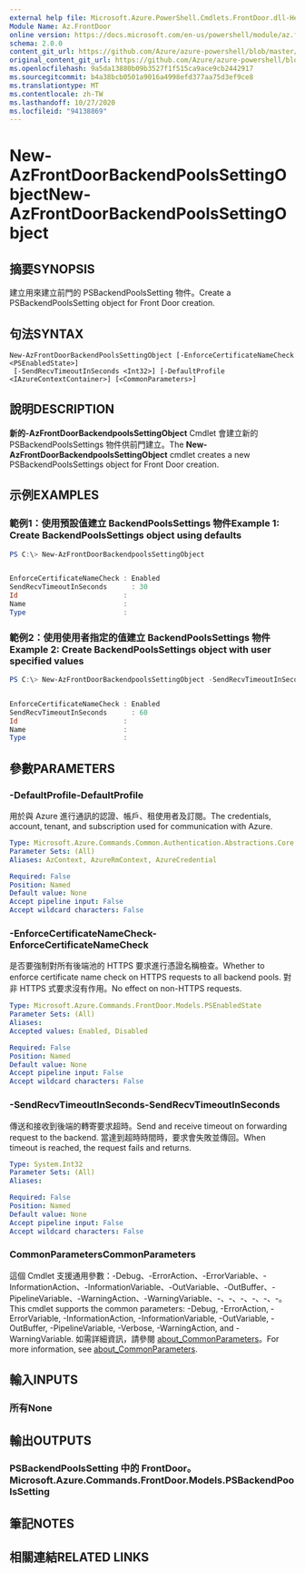 ```yaml
---
external help file: Microsoft.Azure.PowerShell.Cmdlets.FrontDoor.dll-Help.xml
Module Name: Az.FrontDoor
online version: https://docs.microsoft.com/en-us/powershell/module/az.frontdoor/new-azfrontdoorbackendpoolssettingobject
schema: 2.0.0
content_git_url: https://github.com/Azure/azure-powershell/blob/master/src/FrontDoor/FrontDoor/help/New-AzFrontDoorBackendPoolsSettingObject.md
original_content_git_url: https://github.com/Azure/azure-powershell/blob/master/src/FrontDoor/FrontDoor/help/New-AzFrontDoorBackendPoolsSettingObject.md
ms.openlocfilehash: 9a5da13880b09b3527f1f515ca9ace9cb2442917
ms.sourcegitcommit: b4a38bcb0501a9016a4998efd377aa75d3ef9ce8
ms.translationtype: MT
ms.contentlocale: zh-TW
ms.lasthandoff: 10/27/2020
ms.locfileid: "94138869"
---
```

# <span data-ttu-id="ec79d-101">New-AzFrontDoorBackendPoolsSettingObject</span><span class="sxs-lookup"><span data-stu-id="ec79d-101">New-AzFrontDoorBackendPoolsSettingObject</span></span>

## <span data-ttu-id="ec79d-102">摘要</span><span class="sxs-lookup"><span data-stu-id="ec79d-102">SYNOPSIS</span></span>
<span data-ttu-id="ec79d-103">建立用來建立前門的 PSBackendPoolsSetting 物件。</span><span class="sxs-lookup"><span data-stu-id="ec79d-103">Create a PSBackendPoolsSetting object for Front Door creation.</span></span>

## <span data-ttu-id="ec79d-104">句法</span><span class="sxs-lookup"><span data-stu-id="ec79d-104">SYNTAX</span></span>

```
New-AzFrontDoorBackendPoolsSettingObject [-EnforceCertificateNameCheck <PSEnabledState>]
 [-SendRecvTimeoutInSeconds <Int32>] [-DefaultProfile <IAzureContextContainer>] [<CommonParameters>]
```

## <span data-ttu-id="ec79d-105">說明</span><span class="sxs-lookup"><span data-stu-id="ec79d-105">DESCRIPTION</span></span>
<span data-ttu-id="ec79d-106">**新的-AzFrontDoorBackendpoolsSettingObject** Cmdlet 會建立新的 PSBackendPoolsSettings 物件供前門建立。</span><span class="sxs-lookup"><span data-stu-id="ec79d-106">The **New-AzFrontDoorBackendpoolsSettingObject** cmdlet creates a new PSBackendPoolsSettings object for Front Door creation.</span></span>

## <span data-ttu-id="ec79d-107">示例</span><span class="sxs-lookup"><span data-stu-id="ec79d-107">EXAMPLES</span></span>

### <span data-ttu-id="ec79d-108">範例1：使用預設值建立 BackendPoolsSettings 物件</span><span class="sxs-lookup"><span data-stu-id="ec79d-108">Example 1: Create BackendPoolsSettings object using defaults</span></span>
```powershell
PS C:\> New-AzFrontDoorBackendpoolsSettingObject


EnforceCertificateNameCheck : Enabled
SendRecvTimeoutInSeconds      : 30
Id                          :
Name                        :
Type                        :
```

### <span data-ttu-id="ec79d-109">範例2：使用使用者指定的值建立 BackendPoolsSettings 物件</span><span class="sxs-lookup"><span data-stu-id="ec79d-109">Example 2: Create BackendPoolsSettings object with user specified values</span></span>
```powershell
PS C:\> New-AzFrontDoorBackendpoolsSettingObject -SendRecvTimeoutInSeconds 60 -EnforceCertificateNameCheck Enabled


EnforceCertificateNameCheck : Enabled
SendRecvTimeoutInSeconds      : 60
Id                          :
Name                        :
Type                        :
```

## <span data-ttu-id="ec79d-110">參數</span><span class="sxs-lookup"><span data-stu-id="ec79d-110">PARAMETERS</span></span>

### <span data-ttu-id="ec79d-111">-DefaultProfile</span><span class="sxs-lookup"><span data-stu-id="ec79d-111">-DefaultProfile</span></span>
<span data-ttu-id="ec79d-112">用於與 Azure 進行通訊的認證、帳戶、租使用者及訂閱。</span><span class="sxs-lookup"><span data-stu-id="ec79d-112">The credentials, account, tenant, and subscription used for communication with Azure.</span></span>

```yaml
Type: Microsoft.Azure.Commands.Common.Authentication.Abstractions.Core.IAzureContextContainer
Parameter Sets: (All)
Aliases: AzContext, AzureRmContext, AzureCredential

Required: False
Position: Named
Default value: None
Accept pipeline input: False
Accept wildcard characters: False
```

### <span data-ttu-id="ec79d-113">-EnforceCertificateNameCheck</span><span class="sxs-lookup"><span data-stu-id="ec79d-113">-EnforceCertificateNameCheck</span></span>
<span data-ttu-id="ec79d-114">是否要強制對所有後端池的 HTTPS 要求進行憑證名稱檢查。</span><span class="sxs-lookup"><span data-stu-id="ec79d-114">Whether to enforce certificate name check on HTTPS requests to all backend pools.</span></span>
<span data-ttu-id="ec79d-115">對非 HTTPS 式要求沒有作用。</span><span class="sxs-lookup"><span data-stu-id="ec79d-115">No effect on non-HTTPS requests.</span></span>

```yaml
Type: Microsoft.Azure.Commands.FrontDoor.Models.PSEnabledState
Parameter Sets: (All)
Aliases:
Accepted values: Enabled, Disabled

Required: False
Position: Named
Default value: None
Accept pipeline input: False
Accept wildcard characters: False
```

### <span data-ttu-id="ec79d-116">-SendRecvTimeoutInSeconds</span><span class="sxs-lookup"><span data-stu-id="ec79d-116">-SendRecvTimeoutInSeconds</span></span>
<span data-ttu-id="ec79d-117">傳送和接收到後端的轉寄要求超時。</span><span class="sxs-lookup"><span data-stu-id="ec79d-117">Send and receive timeout on forwarding request to the backend.</span></span> <span data-ttu-id="ec79d-118">當達到超時時間時，要求會失敗並傳回。</span><span class="sxs-lookup"><span data-stu-id="ec79d-118">When timeout is reached, the request fails and returns.</span></span>

```yaml
Type: System.Int32
Parameter Sets: (All)
Aliases:

Required: False
Position: Named
Default value: None
Accept pipeline input: False
Accept wildcard characters: False
```

### <span data-ttu-id="ec79d-119">CommonParameters</span><span class="sxs-lookup"><span data-stu-id="ec79d-119">CommonParameters</span></span>
<span data-ttu-id="ec79d-120">這個 Cmdlet 支援通用參數：-Debug、-ErrorAction、-ErrorVariable、-InformationAction、-InformationVariable、-OutVariable、-OutBuffer、-PipelineVariable、-WarningAction、-WarningVariable、-、-、-、-、-、-。</span><span class="sxs-lookup"><span data-stu-id="ec79d-120">This cmdlet supports the common parameters: -Debug, -ErrorAction, -ErrorVariable, -InformationAction, -InformationVariable, -OutVariable, -OutBuffer, -PipelineVariable, -Verbose, -WarningAction, and -WarningVariable.</span></span> <span data-ttu-id="ec79d-121">如需詳細資訊，請參閱 [about_CommonParameters](http://go.microsoft.com/fwlink/?LinkID=113216)。</span><span class="sxs-lookup"><span data-stu-id="ec79d-121">For more information, see [about_CommonParameters](http://go.microsoft.com/fwlink/?LinkID=113216).</span></span>

## <span data-ttu-id="ec79d-122">輸入</span><span class="sxs-lookup"><span data-stu-id="ec79d-122">INPUTS</span></span>

### <span data-ttu-id="ec79d-123">所有</span><span class="sxs-lookup"><span data-stu-id="ec79d-123">None</span></span>

## <span data-ttu-id="ec79d-124">輸出</span><span class="sxs-lookup"><span data-stu-id="ec79d-124">OUTPUTS</span></span>

### <span data-ttu-id="ec79d-125">PSBackendPoolsSetting 中的 FrontDoor。</span><span class="sxs-lookup"><span data-stu-id="ec79d-125">Microsoft.Azure.Commands.FrontDoor.Models.PSBackendPoolsSetting</span></span>

## <span data-ttu-id="ec79d-126">筆記</span><span class="sxs-lookup"><span data-stu-id="ec79d-126">NOTES</span></span>

## <span data-ttu-id="ec79d-127">相關連結</span><span class="sxs-lookup"><span data-stu-id="ec79d-127">RELATED LINKS</span></span>
